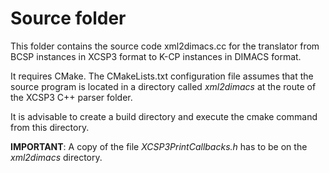 
# Source folder


This folder contains the source code xml2dimacs.cc for the translator from BCSP instances in XCSP3 format to K-CP instances in DIMACS format.

It requires CMake. The CMakeLists.txt configuration file assumes that the source program is located in a directory called *xml2dimacs* at the route of the XCSP3 C++ parser folder.

It is advisable to create a build directory and execute the cmake command from this directory.

**IMPORTANT**: A copy of the file *XCSP3PrintCallbacks.h* has to be on the *xml2dimacs* directory.
